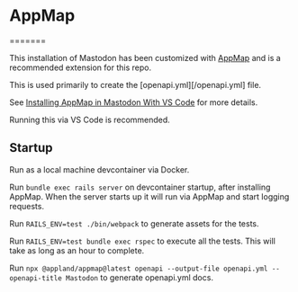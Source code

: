 # AppMap

=======

This installation of Mastodon has been customized with [AppMap](https://appland.com) and is a recommended extension for this repo.

This is used primarily to create the [openapi.yml][/openapi.yml] file.

See [Installing AppMap in Mastodon With VS Code](https://dev.to/appmap/installing-appmap-in-mastodon-with-vs-code-167d) for more details.

Running this via VS Code is recommended.

## Startup

Run as a local machine devcontainer via Docker.

Run `bundle exec rails server` on devcontainer startup, after installing AppMap. When the server starts up it will run via AppMap and start logging requests.

Run `RAILS_ENV=test ./bin/webpack` to generate assets for the tests.

Run `RAILS_ENV=test bundle exec rspec` to execute all the tests. This will take as long as an hour to complete.

Run `npx @appland/appmap@latest openapi --output-file openapi.yml --openapi-title Mastodon` to generate openapi.yml docs.
